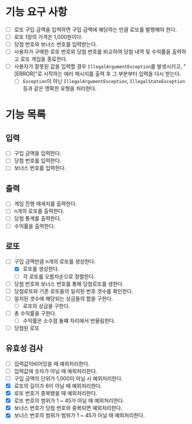 
# 기능 요구 사항
- [ ]  로또 구입 금액을 입력하면 구입 금액에 해당하는 만큼 로또를 발행해야 한다.
- [ ] 로또 1장의 가격은 1,000원이다.
- [ ] 당첨 번호와 보너스 번호를 입력받는다.
- [ ] 사용자가 구매한 로또 번호와 당첨 번호를 비교하여 당첨 내역 및 수익률을 출력하고 로또 게임을 종료한다.
- [ ] 사용자가 잘못된 값을 입력할 경우  `IllegalArgumentException`를 발생시키고, "[ERROR]"로 시작하는 에러 메시지를 출력 후 그 부분부터 입력을 다시 받는다.
	- [ ]  `Exception`이 아닌  `IllegalArgumentException`,  `IllegalStateException`  등과 같은 명확한 유형을 처리한다.
# 기능 목록
## 입력
- [ ] 구입 금액을 입력한다.
- [ ] 당첨 번호를 입력한다.
- [ ] 보너스 번호를 입력한다.
## 출력
- [ ] 게임 진행 메세지를 출력한다.
- [ ] n개의 로또를 출력한다.
- [ ] 당첨 통계를 출력한다.
- [ ] 수익률을 출력한다.
## 로또
- [ ] 구입 금액만큼 n개의 로또를 생성한다.
	- [x] 로또를 생성한다.
	- [ ] 각 로또를 오름차순으로 정렬한다.
- [ ] 당첨 번호와 보너스 번호를 통해 당첨로또를 생한다.
- [ ] 당첨로또와 기존 로또들의 일치된 번호 갯수를 확인한다.
- [ ] 일치된 갯수에 해당되는 상금들의 합을 구한다.
	- [ ] 로또의 상금을 구한다.
- [ ] 총 수익률을 구한다.
	- [ ] 수익률은 소수점 둘쨰 자리에서 반올림한다. 
- [ ] 당첨된 로또
## 유효성 검사
- [ ] 입력값이비어있을 때 예외처리한다.
- [ ] 입력값에 숫자가 아닐 때 예외처리한다.
- [ ] 구입 금액의 단위가 1,000이 아닐 시 예외처리한다.
- [x] 로또의 길이가 6이 아닐 때 예외처리한다.
- [x] 로또 번호가 중복됐을 때 예외처리한다.
- [x] 로또 번호의 범위가 1 ~ 45가 아닐 때  예외처리한다.
- [x] 보너스 번호가 당첨 번호와 중복되면 예외처리한다.
- [x] 보너스 번호의 범위가 범위가 1 ~ 45가 아닐 때  예외처리한다.